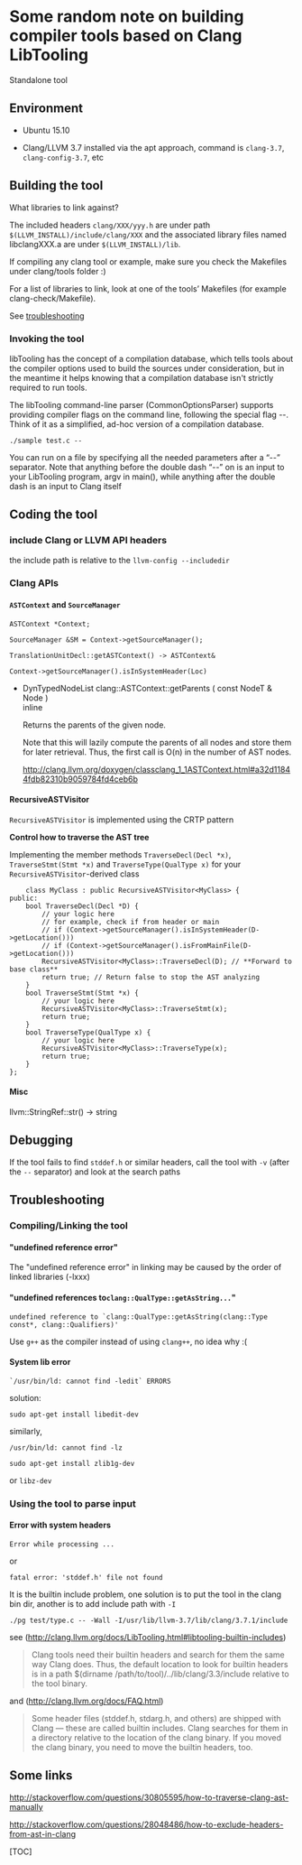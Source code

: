 # Some random note on building compiler tools based on Clang LibTooling

Standalone tool

## Environment

* Ubuntu 15.10

* Clang/LLVM 3.7 
installed via the apt approach, command is `clang-3.7`, `clang-config-3.7`, etc

## Building the tool

What libraries to link against? 

The included headers  `clang/XXX/yyy.h` are under path `$(LLVM_INSTALL)/include/clang/XXX` and the associated library files named libclangXXX.a are under `$(LLVM_INSTALL)/lib`.

If compiling any clang tool or example, make sure you check the Makefiles under clang/tools folder :)

For a list of libraries to link, look at one of the tools’ Makefiles (for example clang-check/Makefile).

See [troubleshooting](#trouble)

### Invoking the tool

libTooling has the concept of a compilation database, which tells tools about the compiler options used to build the sources under consideration, but in the meantime it helps knowing that a compilation database isn't strictly required to run tools.

The libTooling command-line parser (CommonOptionsParser) supports providing compiler flags on the command line, following the special flag --. Think of it as a simplified, ad-hoc version of a compilation database.

	./sample test.c --
 
You can run on a file by specifying all the needed parameters after a “--” separator.
Note that anything before the double dash “--” on is an input to your LibTooling program, argv in main(), while anything after the double dash is an input to Clang itself 
 
## Coding the tool

### include Clang or LLVM API headers

the include path is relative to the `llvm-config --includedir`

### Clang APIs

#### `ASTContext` and `SourceManager`

	ASTContext *Context;

	SourceManager &SM = Context->getSourceManager();
	
	TranslationUnitDecl::getASTContext() -> ASTContext&

	Context->getSourceManager().isInSystemHeader(Loc)
	
+ DynTypedNodeList clang::ASTContext::getParents 	( 	const NodeT &  	Node	) 	
	inline

	Returns the parents of the given node.

	Note that this will lazily compute the parents of all nodes and store them for later retrieval. Thus, the first call is O(n) in the number of AST nodes.
	
	http://clang.llvm.org/doxygen/classclang_1_1ASTContext.html#a32d11844fdb82310b9059784fd4ceb6b
	
#### RecursiveASTVisitor
	
`RecursiveASTVisitor` is implemented using the CRTP pattern
	
**Control how to traverse the AST tree**
	
Implementing the member methods `TraverseDecl(Decl *x)`, `TraverseStmt(Stmt *x)` and `TraverseType(QualType x)` for your `RecursiveASTVisitor`-derived class
	
		class MyClass : public RecursiveASTVisitor<MyClass> {
	public:
	    bool TraverseDecl(Decl *D) {
	        // your logic here
	        // for example, check if from header or main
	        // if (Context->getSourceManager().isInSystemHeader(D->getLocation()))
	        // if (Context->getSourceManager().isFromMainFile(D->getLocation()))
	        RecursiveASTVisitor<MyClass>::TraverseDecl(D); // **Forward to base class**
	        return true; // Return false to stop the AST analyzing
	    }
	    bool TraverseStmt(Stmt *x) {
	        // your logic here
	        RecursiveASTVisitor<MyClass>::TraverseStmt(x);
	        return true;
	    }
	    bool TraverseType(QualType x) {
	        // your logic here
	        RecursiveASTVisitor<MyClass>::TraverseType(x);
	        return true;
	    }
	};


#### Misc

llvm::StringRef::str() -> string

## Debugging

If the tool fails to find `stddef.h` or similar headers, call the tool with `-v` (after the `--` separator) and look at the search paths

## <a name="trouble"></a>Troubleshooting

### Compiling/Linking the tool

#### "undefined reference error" 

The "undefined reference error" in linking may be caused by the order of linked libraries (-lxxx)

#### "undefined references to`clang::QualType::getAsString...`"

	undefined reference to `clang::QualType::getAsString(clang::Type const*, clang::Qualifiers)'

Use `g++` as the compiler instead of using `clang++`, no idea why :(

#### System lib error

	`/usr/bin/ld: cannot find -ledit` ERRORS

solution:

	sudo apt-get install libedit-dev

similarly,

	/usr/bin/ld: cannot find -lz

	sudo apt-get install zlib1g-dev

or `libz-dev`

### Using the tool to parse input

#### Error with system headers 

	Error while processing ...

or 

	fatal error: 'stddef.h' file not found

It is the builtin include problem, one solution is to put the tool in the clang bin dir, another is to add include path with `-I`

	./pg test/type.c -- -Wall -I/usr/lib/llvm-3.7/lib/clang/3.7.1/include

see (http://clang.llvm.org/docs/LibTooling.html#libtooling-builtin-includes)

> Clang tools need their builtin headers and search for them the same way Clang does. Thus, the default location to look for builtin headers is in a path $(dirname /path/to/tool)/../lib/clang/3.3/include relative to the tool binary.

and (http://clang.llvm.org/docs/FAQ.html)

> Some header files (stddef.h, stdarg.h, and others) are shipped with Clang — these are called builtin includes. Clang searches for them in a directory relative to the location of the clang binary. If you moved the clang binary, you need to move the builtin headers, too.
	
	
	
	
	
	
	
	
	
## Some links


http://stackoverflow.com/questions/30805595/how-to-traverse-clang-ast-manually

http://stackoverflow.com/questions/28048486/how-to-exclude-headers-from-ast-in-clang

	
	
	
[TOC]	
	
	
	
	
	
	
	

